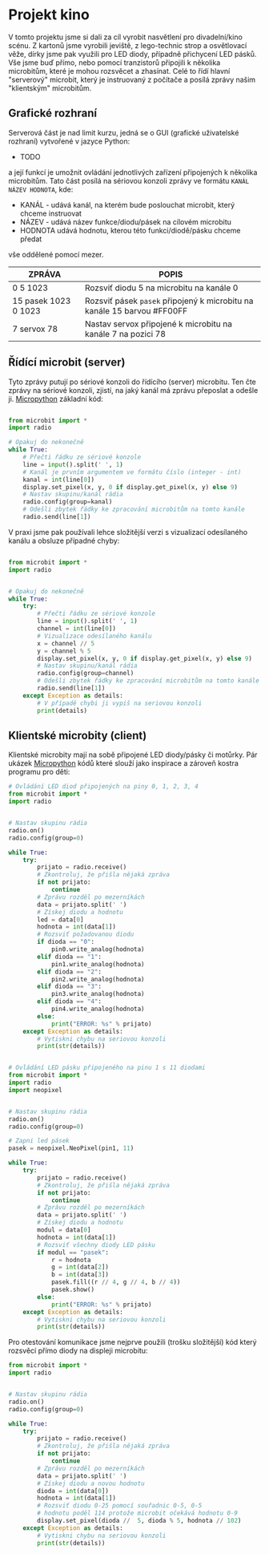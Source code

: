 Projekt kino
============

V tomto projektu jsme si dali za cíl vyrobit nasvětlení pro divadelní/kino
scénu. Z kartonů jsme vyrobili jeviště, z lego-technic strop a osvětlovací
věže, dírky jsme pak využili pro LED diody, případně přichycení LED pásků.
Vše jsme buď přímo, nebo pomocí tranzistorů připojili k několika
microbitům, které je mohou rozsvěcet a zhasínat. Celé to řídí hlavní
"serverový" microbit, který je instruovaný z počítače a posílá zprávy
našim "klientským" microbitům.


Grafické rozhraní
-----------------

Serverová část je nad limit kurzu, jedná se o GUI (grafické uživatelské
rozhraní) vytvořené v jazyce Python:

* TODO

a její funkcí je umožnit ovládání jednotlivých zařízení připojených k
několika microbitům. Tato část posílá na sériovou konzoli zprávy ve
formátu ``KANÁL NÁZEV HODNOTA``, kde:

* KANÁL - udává kanál, na kterém bude poslouchat microbit, který chceme
  instruovat
* NÁZEV - udává název funkce/diodu/pásek na cílovém microbitu
* HODNOTA udává hodnotu, kterou této funkci/diodě/pásku chceme předat

vše oddělené pomocí mezer.


| ZPRÁVA               | POPIS |
| ---------------------|------------------------------------------|
| 0 5 1023             | Rozsviť diodu 5 na microbitu na kanále 0 |
| 15 pasek 1023 0 1023 | Rozsviť pásek ``pasek`` připojený k microbitu na kanále 15 barvou #FF00FF |
| 7 servox 78          | Nastav servox připojené k microbitu na kanále 7 na pozici 78 |

Řídící microbit (server)
------------------------

Tyto zprávy putují po sériové konzoli do řídícího (server) microbitu.
Ten čte zprávy na sériové konzoli, zjistí, na jaký kanál má zprávu
přeposlat a odešle ji. [Micropython](https://python.microbit.org/v/3)
základní kód:

```python

from microbit import *
import radio

# Opakuj do nekonečně
while True:
    # Přečti řádku ze sériové konzole
    line = input().split(' ', 1)
    # Kanál je prvním argumentem ve formátu číslo (integer - int)
    kanal = int(line[0])
    display.set_pixel(x, y, 0 if display.get_pixel(x, y) else 9)
    # Nastav skupinu/kanál rádia
    radio.config(group=kanal)
    # Odešli zbytek řádky ke zpracování microbitům na tomto kanále
    radio.send(line[1])
```

V praxi jsme pak používali lehce složitější verzi s vizualizací
odesílaného kanálu a obsluze případné chyby:

```python

from microbit import *
import radio


# Opakuj do nekonečně
while True:
    try:
        # Přečti řádku ze sériové konzole
        line = input().split(' ', 1)
        channel = int(line[0])
        # Vizualizace odesílaného kanálu
        x = channel // 5
        y = channel % 5
        display.set_pixel(x, y, 0 if display.get_pixel(x, y) else 9)
        # Nastav skupinu/kanál rádia
        radio.config(group=channel)
        # Odešli zbytek řádky ke zpracování microbitům na tomto kanále
        radio.send(line[1])
    except Exception as details:
        # V případě chybi ji vypiš na seriovou konzoli
        print(details)
```


Klientské microbity (client)
----------------------------

Klientské microbity mají na sobě připojené LED diody/pásky či motůrky.
Pár ukázek [Micropython](https://python.microbit.org/v/3) kódů které
slouží jako inspirace a zároveň kostra programu pro děti:

```python
# Ovládání LED diod připojených na piny 0, 1, 2, 3, 4
from microbit import *
import radio


# Nastav skupinu rádia
radio.on()
radio.config(group=0)

while True:
    try:
        prijato = radio.receive()
        # Zkontroluj, že přišla nějaká zpráva
        if not prijato:
            continue
        # Zprávu rozděl po mezerníkách
        data = prijato.split(' ')
        # Získej diodu a hodnotu
        led = data[0]
        hodnota = int(data[1])
        # Rozsviť požadovanou diodu
        if dioda == "0":
            pin0.write_analog(hodnota)
        elif dioda == "1":
            pin1.write_analog(hodnota)
        elif dioda == "2":
            pin2.write_analog(hodnota)
        elif dioda == "3":
            pin3.write_analog(hodnota)
        elif dioda == "4":
            pin4.write_analog(hodnota)
        else:
            print("ERROR: %s" % prijato)
    except Exception as details:
        # Vytiskni chybu na seriovou konzoli
        print(str(details))
```

```python

# Ovládání LED pásku připojeného na pinu 1 s 11 diodami
from microbit import *
import radio
import neopixel


# Nastav skupinu rádia
radio.on()
radio.config(group=0)

# Zapni led pásek
pasek = neopixel.NeoPixel(pin1, 11)

while True:
    try:
        prijato = radio.receive()
        # Zkontroluj, že přišla nějaká zpráva
        if not prijato:
            continue
        # Zprávu rozděl po mezerníkách
        data = prijato.split(' ')
        # Získej diodu a hodnotu
        modul = data[0]
        hodnota = int(data[1])
        # Rozsviť všechny diody LED pásku
        if modul == "pasek":
            r = hodnota
            g = int(data[2])
            b = int(data[3])
            pasek.fill((r // 4, g // 4, b // 4))
            pasek.show()
        else:
            print("ERROR: %s" % prijato)
    except Exception as details:
        # Vytiskni chybu na seriovou konzoli
        print(str(details))
```


Pro otestování komunikace jsme nejprve použili (trošku složitější)
kód který rozsvěcí přímo diody na displeji microbitu:

```python
from microbit import *
import radio


# Nastav skupinu rádia
radio.on()
radio.config(group=0)

while True:
    try:
        prijato = radio.receive()
        # Zkontroluj, že přišla nějaká zpráva
        if not prijato:
            continue
        # Zprávu rozděl po mezerníkách
        data = prijato.split(' ')
        # Získej diodu a novou hodnotu
        dioda = int(data[0])
        hodnota = int(data[1])
        # Rozsviť diodu 0-25 pomocí souřadnic 0-5, 0-5
        # hodnotu poděl 114 protože microbit očekává hodnotu 0-9
        display.set_pixel(dioda //  5, dioda % 5, hodnota // 102)
    except Exception as details:
        # Vytiskni chybu na seriovou konzoli
        print(str(details))
```
